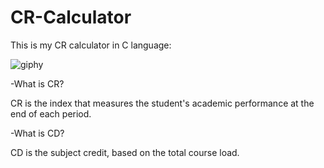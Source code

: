 # CR-Calculator
This is my CR calculator in C language:

![giphy](https://user-images.githubusercontent.com/86674827/135911844-ddb3bd76-2c58-48ab-a60b-4951c1c476ed.gif)

-What is CR?

CR is the index that measures the student's academic performance at the end of each period.

-What is CD?

CD is the subject credit, based on the total course load.


